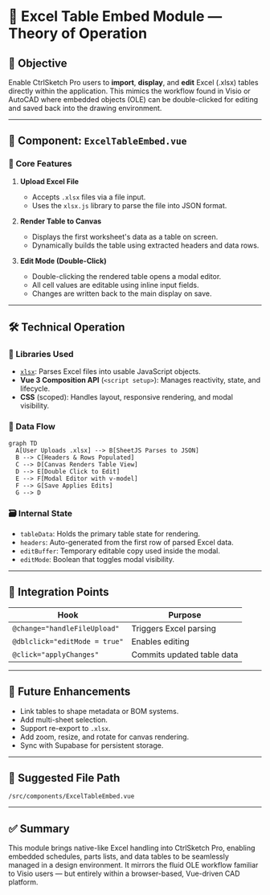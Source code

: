 
# 📘 Excel Table Embed Module — Theory of Operation

## 🎯 Objective
Enable CtrlSketch Pro users to **import**, **display**, and **edit** Excel (.xlsx) tables directly within the application. This mimics the workflow found in Visio or AutoCAD where embedded objects (OLE) can be double-clicked for editing and saved back into the drawing environment.

---

## 🧱 Component: `ExcelTableEmbed.vue`

### 🔹 Core Features
1. **Upload Excel File**
   - Accepts `.xlsx` files via a file input.
   - Uses the `xlsx.js` library to parse the file into JSON format.

2. **Render Table to Canvas**
   - Displays the first worksheet's data as a table on screen.
   - Dynamically builds the table using extracted headers and data rows.

3. **Edit Mode (Double-Click)**
   - Double-clicking the rendered table opens a modal editor.
   - All cell values are editable using inline input fields.
   - Changes are written back to the main display on save.

---

## 🛠️ Technical Operation

### 🧩 Libraries Used
- [`xlsx`](https://github.com/SheetJS/sheetjs): Parses Excel files into usable JavaScript objects.
- **Vue 3 Composition API** (`<script setup>`): Manages reactivity, state, and lifecycle.
- **CSS** (scoped): Handles layout, responsive rendering, and modal visibility.

### 🧬 Data Flow
```mermaid
graph TD
  A[User Uploads .xlsx] --> B[SheetJS Parses to JSON]
  B --> C[Headers & Rows Populated]
  C --> D[Canvas Renders Table View]
  D --> E[Double Click to Edit]
  E --> F[Modal Editor with v-model]
  F --> G[Save Applies Edits]
  G --> D
```

### 🗃️ Internal State
- `tableData`: Holds the primary table state for rendering.
- `headers`: Auto-generated from the first row of parsed Excel data.
- `editBuffer`: Temporary editable copy used inside the modal.
- `editMode`: Boolean that toggles modal visibility.

---

## 🧩 Integration Points

| Hook | Purpose |
|------|---------|
| `@change="handleFileUpload"` | Triggers Excel parsing |
| `@dblclick="editMode = true"` | Enables editing |
| `@click="applyChanges"` | Commits updated table data |

---

## 🔄 Future Enhancements
- Link tables to shape metadata or BOM systems.
- Add multi-sheet selection.
- Support re-export to `.xlsx`.
- Add zoom, resize, and rotate for canvas rendering.
- Sync with Supabase for persistent storage.

---

## 📂 Suggested File Path
`/src/components/ExcelTableEmbed.vue`

---

## ✅ Summary
This module brings native-like Excel handling into CtrlSketch Pro, enabling embedded schedules, parts lists, and data tables to be seamlessly managed in a design environment. It mirrors the fluid OLE workflow familiar to Visio users — but entirely within a browser-based, Vue-driven CAD platform.

